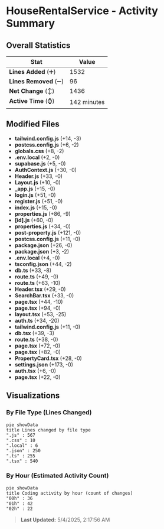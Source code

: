 # HouseRentalService - Activity Summary 

## Overall Statistics

| Stat                   | Value                                                             |
| ---------------------- | ----------------------------------------------------------------- |
| **Lines Added** (➕)   | 1532                                          |
| **Lines Removed** (➖) | 96                                        |
| **Net Change** (↕)    | 1436                |
| **Active Time** (⌚)   | 142 minutes |


## Modified Files
- **tailwind.config.js** (+14, -3)
- **postcss.config.js** (+6, -2)
- **globals.css** (+8, -2)
- **.env.local** (+2, -0)
- **supabase.js** (+5, -0)
- **AuthContext.js** (+30, -0)
- **Header.js** (+33, -0)
- **Layout.js** (+10, -0)
- **_app.js** (+15, -0)
- **login.js** (+51, -0)
- **register.js** (+51, -0)
- **index.js** (+15, -0)
- **properties.js** (+86, -9)
- **[id].js** (+60, -0)
- **properties.js** (+34, -0)
- **post-property.js** (+121, -0)
- **postcss.config.js** (+11, -0)
- **package.json** (+26, -0)
- **package.json** (+3, -2)
- **.env.local** (+4, -0)
- **tsconfig.json** (+44, -2)
- **db.ts** (+33, -8)
- **route.ts** (+49, -0)
- **route.ts** (+63, -10)
- **Header.tsx** (+29, -0)
- **SearchBar.tsx** (+33, -0)
- **page.tsx** (+44, -10)
- **page.tsx** (+94, -0)
- **layout.tsx** (+53, -25)
- **auth.ts** (+34, -20)
- **tailwind.config.js** (+11, -0)
- **db.tsx** (+39, -3)
- **route.ts** (+38, -0)
- **page.tsx** (+72, -0)
- **page.tsx** (+82, -0)
- **PropertyCard.tsx** (+28, -0)
- **settings.json** (+173, -0)
- **auth.tsx** (+6, -0)
- **page.tsx** (+22, -0)

## Visualizations

### By File Type (Lines Changed)

```mermaid
pie showData
title Lines changed by file type
".js" : 567
".css" : 10
".local" : 6
".json" : 250
".ts" : 255
".tsx" : 540
```

### By Hour (Estimated Activity Count)

```mermaid
pie showData
title Coding activity by hour (count of changes)
"00h" : 36
"01h" : 42
"02h" : 22
```


> **Last Updated:** 5/4/2025, 2:17:56 AM